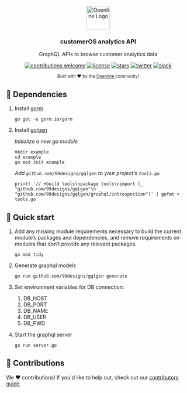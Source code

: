 <div align="center">
  <a href="https://openline.ai">
    <img
      src="https://www.openline.ai/TeamHero.svg"
      alt="Openline Logo"
      height="64"
    />
  </a>
  <br />
  <p>
    <h3>
      <b>
        customerOS analytics API
      </b>
    </h3>
  </p>
  <p>
    GraphQL APIs to browse customer analytics data
  </p>
  <p>

[![contributions welcome](https://img.shields.io/badge/contributions-welcome-brightgreen?logo=github)][customerOS-repo] 
[![license](https://img.shields.io/badge/license-Apache%202-blue)][apache2] 
[![stars](https://img.shields.io/github/stars/openline-ai/openline-customer-os?style=social)][customerOS-repo] 
[![twitter](https://img.shields.io/twitter/follow/openlineAI?style=social)][twitter] 
[![slack](https://img.shields.io/badge/slack-community-blueviolet.svg?logo=slack)][slack]

  </p>
  <p>
    <sub>
      Built with ❤︎ by the
      <a href="https://openline.ai">
        Openline
      </a>
      community!
    </sub>
  </p>
</div>


## 🤝 Dependencies

1.  Install [gorm][gorm]

    ```
    go get -u gorm.io/gorm
    ```
      
2. Install [gqlgen][gqlgen]
   
   *Initialize a new go module*

   ```
   mkdir example
   cd example
   go mod init example
   ```
   
   *Add `github.com/99designs/gqlgen` to your project’s `tools.go`*
   
   ```
   printf '// +build tools\npackage tools\nimport (_ "github.com/99designs/gqlgen"\n _ "github.com/99designs/gqlgen/graphql/introspection")' | gofmt > tools.go
   ```

## 🚀 Quick start


1. Add any missing module requirements necessary to build the current module’s packages and dependencies, and remove requirements on modules that don’t provide any relevant packages.

       go mod tidy

2. Generate graphql models

       go run github.com/99designs/gqlgen generate

3. Set environment variables for DB connection:
   1. DB_HOST
   2. DB_PORT
   3. DB_NAME
   4. DB_USER
   5. DB_PWD


4. Start the graphql server

       go run server.go
       
## 💪 Contributions

We ❤️ contributions!  If you'd like to help out, check out our [contributors guide][contributions].
       
[apache2]: https://www.apache.org/licenses/LICENSE-2.0
[contributions]: https://github.com/openline-ai/community/blob/main/README.md
[customerOS-repo]: https://github.com/openline-ai/openline-customer-os/
[gorm]: https://github.com/go-gorm/gorm
[gqlgen]: https://github.com/99designs/gqlgen
[slack]: https://join.slack.com/t/openline-ai/shared_invite/zt-1i6umaw6c-aaap4VwvGHeoJ1zz~ngCKQ
[twitter]: https://twitter.com/OpenlineAI
